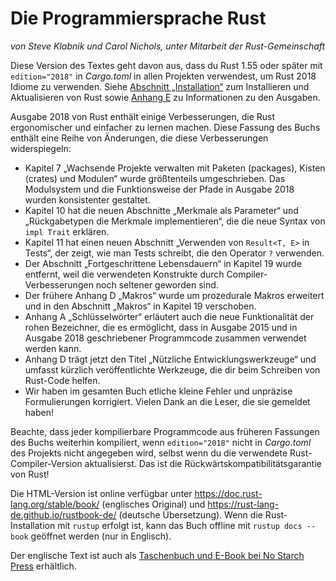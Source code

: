 # Die Programmiersprache Rust

*von Steve Klabnik und Carol Nichols, unter Mitarbeit der Rust-Gemeinschaft*

Diese Version des Textes geht davon aus, dass du Rust 1.55 oder später mit
`edition="2018"` in *Cargo.toml* in allen Projekten verwendest, um Rust 2018
Idiome zu verwenden. Siehe [Abschnitt „Installation“][install] zum Installieren
und Aktualisieren von Rust sowie [Anhang E][editions] zu Informationen zu den
Ausgaben.

Ausgabe 2018 von Rust enthält einige Verbesserungen, die Rust ergonomischer und
einfacher zu lernen machen. Diese Fassung des Buchs enthält eine Reihe von
Änderungen, die diese Verbesserungen widerspiegeln:

- Kapitel 7 „Wachsende Projekte verwalten mit Paketen (packages), Kisten
  (crates) und Modulen“ wurde größtenteils umgeschrieben. Das Modulsystem und
  die Funktionsweise der Pfade in Ausgabe 2018 wurden konsistenter gestaltet.
- Kapitel 10 hat die neuen Abschnitte „Merkmale als Parameter“ und
  „Rückgabetypen die Merkmale implementieren“, die die neue Syntax von
  `impl Trait` erklären.
- Kapitel 11 hat einen neuen Abschnitt „Verwenden von `Result<T, E>` in Tests“,
  der zeigt, wie man Tests schreibt, die den Operator `?` verwenden.
- Der Abschnitt „Fortgeschrittene Lebensdauern“ in Kapitel 19 wurde entfernt,
  weil die verwendeten Konstrukte durch Compiler-Verbesserungen noch
  seltener geworden sind.
- Der frühere Anhang D „Makros“ wurde um prozedurale Makros erweitert und in
  den Abschnitt „Makros“ in Kapitel 19 verschoben.
- Anhang A „Schlüsselwörter“ erläutert auch die neue Funktionalität der rohen
  Bezeichner, die es ermöglicht, dass in Ausgabe 2015 und in Ausgabe 2018
  geschriebener Programmcode zusammen verwendet werden kann.
- Anhang D trägt jetzt den Titel „Nützliche Entwicklungswerkzeuge“ und umfasst
  kürzlich veröffentlichte Werkzeuge, die dir beim Schreiben von Rust-Code
  helfen.
- Wir haben im gesamten Buch etliche kleine Fehler und unpräzise Formulierungen
  korrigiert. Vielen Dank an die Leser, die sie gemeldet haben!

Beachte, dass jeder kompilierbare Programmcode aus früheren Fassungen des Buchs
weiterhin kompiliert, wenn `edition="2018"` nicht in *Cargo.toml* des Projekts
nicht angegeben wird, selbst wenn du die verwendete Rust-Compiler-Version
aktualisierst. Das ist die Rückwärtskompatibilitätsgarantie von Rust!

Die HTML-Version ist online verfügbar unter
<https://doc.rust-lang.org/stable/book/> (englisches Original) und
<https://rust-lang-de.github.io/rustbook-de/> (deutsche Übersetzung).
Wenn die Rust-Installation mit `rustup` erfolgt ist, kann das Buch offline mit
`rustup docs --book` geöffnet werden (nur in Englisch).

Der englische Text ist auch als [Taschenbuch und E-Book bei No Starch
Press][nsprust] erhältlich.

[install]: ch01-01-installation.html
[editions]: appendix-05-editions.html
[nsprust]: https://nostarch.com/rust
